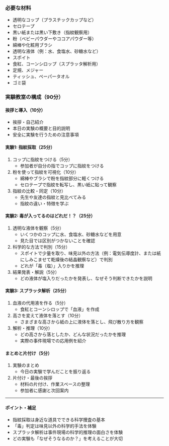 ### 必要な材料

- 透明なコップ（プラスチックカップなど）
- セロテープ
- 黒い紙または黒い下敷き（指紋観察用）
- 粉（ベビーパウダーやココアパウダー等）
- 綿棒や化粧用ブラシ
- 透明な液体（例：水、食塩水、砂糖水など）
- スポイト
- 食紅、コーンシロップ（スプラッタ解析用）
- 定規、メジャー
- ティッシュ、ペーパータオル
- ゴミ袋

### 実験教室の構成（90分）

#### 挨拶と導入（10分）
- 挨拶・自己紹介
- 本日の実験の概要と目的説明
- 安全に実験を行うための注意事項

#### 実験1: 指紋採取（25分）
1. コップに指紋をつける（5分）
    - 参加者が自分の指でコップに指紋をつける
2. 粉を使って指紋を可視化（10分）
    - 綿棒やブラシで粉を指紋部分に軽くつける
    - セロテープで指紋を転写し、黒い紙に貼って観察
3. 指紋の比較・同定（10分）
    - 先生や友達の指紋と見比べてみる
    - 指紋の違い・特徴を学ぶ

#### 実験2: 毒が入ってるのはどれだ！？（25分）
1. 透明な液体を観察（5分）
    - いくつかのコップに水、食塩水、砂糖水などを用意
    - 見た目では区別がつかないことを確認
2. 科学的な方法で判別（15分）
    - スポイトで少量を取り、味見以外の方法（例：電気伝導度計、または紙にしみこませて乾燥後の結晶観察など）で判別
    - どれが「毒（塩）」入りかを推理
3. 結果発表・解説（5分）
    - どの液体が塩入りだったかを発表し、なぜそう判断できたかを説明

#### 実験3: スプラッタ解析（25分）
1. 血液の代用液を作る（5分）
    - 食紅とコーンシロップで「血液」を作成
2. 高さを変えて液体を落とす（10分）
    - さまざまな高さから紙の上に液体を落とし、飛び散り方を観察
3. 解析・推理（10分）
    - どの高さから落としたか、どんな状況だったかを推理
    - 実際の事件現場での応用例を紹介

#### まとめと片付け（5分）
1. 実験のまとめ
    - 今日の実験で学んだことを振り返る
2. 片付け・最後の挨拶
    - 材料の片付け、作業スペースの整理
    - 参加者に感謝と次回案内

---

#### ポイント・補足
- 指紋採取は身近な道具でできる科学捜査の基本
- 「毒」判定は味見以外の科学的手法を体験
- スプラッタ解析は事件現場の科学的推理の面白さを体験
- どの実験も「なぜそうなるのか？」を考えることが大切 